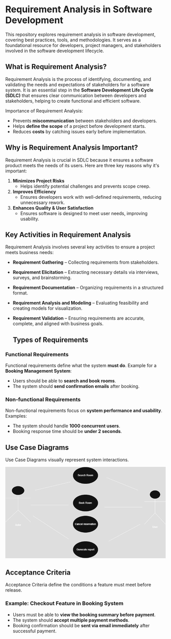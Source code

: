 # Requirement Analysis in Software Development
This repository explores requirement analysis in software development, covering best practices, tools, and methodologies. It serves as a foundational resource for developers, project managers, and stakeholders involved in the software development lifecycle.
## What is Requirement Analysis?

Requirement Analysis is the process of identifying, documenting, and validating the needs and expectations of stakeholders for a software system. It is an essential step in the **Software Development Life Cycle (SDLC)** that ensures clear communication between developers and stakeholders, helping to create functional and efficient software.

Importance of Requirement Analysis:
- Prevents **miscommunication** between stakeholders and developers.
- Helps **define the scope** of a project before development starts.
- Reduces **costs** by catching issues early before implementation.

## Why is Requirement Analysis Important?

Requirement Analysis is crucial in SDLC because it ensures a software product meets the needs of its users. Here are three key reasons why it's important:

1. **Minimizes Project Risks**  
   - Helps identify potential challenges and prevents scope creep.
2. **Improves Efficiency**  
   - Ensures developers work with well-defined requirements, reducing unnecessary rework.
3. **Enhances Quality & User Satisfaction**  
   - Ensures software is designed to meet user needs, improving usability.

## Key Activities in Requirement Analysis

Requirement Analysis involves several key activities to ensure a project meets business needs:

- **Requirement Gathering** – Collecting requirements from stakeholders.
- **Requirement Elicitation** – Extracting necessary details via interviews, surveys, and brainstorming.
- **Requirement Documentation** – Organizing requirements in a structured format.
- **Requirement Analysis and Modeling** – Evaluating feasibility and creating models for visualization.
- **Requirement Validation** – Ensuring requirements are accurate, complete, and aligned with business goals.

  ## Types of Requirements

### Functional Requirements
Functional requirements define what the system **must do**. Example for a **Booking Management System**:
- Users should be able to **search and book rooms**.
- The system should **send confirmation emails** after booking.

### Non-functional Requirements
Non-functional requirements focus on **system performance and usability**. Examples:
- The system should handle **1000 concurrent users**.
- Booking response time should be **under 2 seconds**.

## Use Case Diagrams

Use Case Diagrams visually represent system interactions.

![Use Case Diagram](alx-booking-uc.drawio.png)

## Acceptance Criteria

Acceptance Criteria define the conditions a feature must meet before release.

### Example: Checkout Feature in Booking System
- Users must be able to **view the booking summary before payment**.
- The system should **accept multiple payment methods**.
- Booking confirmation should be **sent via email immediately** after successful payment.


